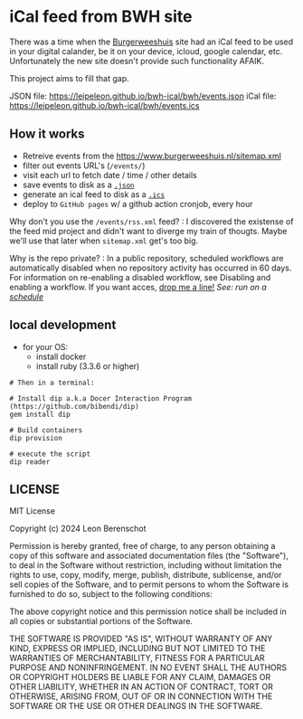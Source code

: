 # iCal feed from BWH site

There was a time when the [Burgerweeshuis](https://www.burgerweeshuis.nl) site had an iCal feed to be used in your digital calander, be it on your device, icloud, google calendar, etc. Unfortunately the new site doesn't provide such functionality AFAIK.

This project aims to fill that gap.

JSON file: https://leipeleon.github.io/bwh-ical/bwh/events.json
iCal file: https://leipeleon.github.io/bwh-ical/bwh/events.ics

## How it works

- Retreive events from the <https://www.burgerweeshuis.nl/sitemap.xml>
- filter out events URL's (`/events/`)
- visit each url to fetch date / time / other details
- save events to disk as a [`.json`](https://leipeleon.github.io/bwh-ical/events.json)
- generate an ical feed to disk as a [`.ics`](https://leipeleon.github.io/bwh-ical/events.json)
- deploy to `GitHub pages` w/ a github action cronjob, every hour

Why don't you use the `/events/rss.xml` feed?
: I discovered the existense of the feed mid project and didn't want to diverge my train of thougts. Maybe we'll use that later when `sitemap.xml` get's too big.

Why is the repo private?
: In a public repository, scheduled workflows are automatically disabled when no repository activity has occurred in 60 days. For information on re-enabling a disabled workflow, see Disabling and enabling a workflow.
If you want acces, [drop me a line!](email:leon@wendbaar.nl)
*See: run on a [schedule](https://docs.github.com/en/actions/writing-workflows/choosing-when-your-workflow-runs/events-that-trigger-workflows#schedule)*

## local development

- for your OS:
  - install docker
  - install ruby (3.3.6 or higher)

```shell
# Then in a terminal:

# Install dip a.k.a Docer Interaction Program (https://github.com/bibendi/dip)
gem install dip

# Build containers
dip provision

# execute the script
dip reader
```

## LICENSE

MIT License

Copyright (c) 2024 Leon Berenschot

Permission is hereby granted, free of charge, to any person obtaining a copy
of this software and associated documentation files (the "Software"), to deal
in the Software without restriction, including without limitation the rights
to use, copy, modify, merge, publish, distribute, sublicense, and/or sell
copies of the Software, and to permit persons to whom the Software is
furnished to do so, subject to the following conditions:

The above copyright notice and this permission notice shall be included in all
copies or substantial portions of the Software.

THE SOFTWARE IS PROVIDED "AS IS", WITHOUT WARRANTY OF ANY KIND, EXPRESS OR
IMPLIED, INCLUDING BUT NOT LIMITED TO THE WARRANTIES OF MERCHANTABILITY,
FITNESS FOR A PARTICULAR PURPOSE AND NONINFRINGEMENT. IN NO EVENT SHALL THE
AUTHORS OR COPYRIGHT HOLDERS BE LIABLE FOR ANY CLAIM, DAMAGES OR OTHER
LIABILITY, WHETHER IN AN ACTION OF CONTRACT, TORT OR OTHERWISE, ARISING FROM,
OUT OF OR IN CONNECTION WITH THE SOFTWARE OR THE USE OR OTHER DEALINGS IN THE
SOFTWARE.
